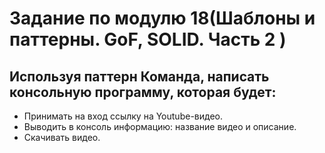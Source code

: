 # Задание по модулю 18(Шаблоны и паттерны. GoF, SOLID. Часть 2  )
## Используя паттерн Команда, напиcать консольную программу, которая будет:
* Принимать на вход ссылку на  Youtube-видео. 
* Выводить в консоль информацию: название видео и описание.
* Скачивать видео.
